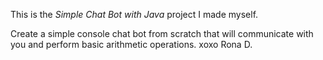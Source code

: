 This is the *Simple Chat Bot with Java* project I made myself.
<p>Create a simple console chat bot from scratch that will communicate with you and perform basic arithmetic operations.
xoxo
Rona D.
